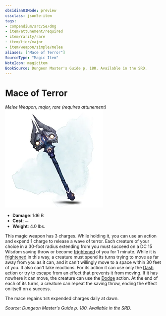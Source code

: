 ```yaml
---
obsidianUIMode: preview
cssclass: json5e-item
tags:
- compendium/src/5e/dmg
- item/attunement/required
- item/rarity/rare
- item/tier/major
- item/weapon/simple/melee
aliases: ["Mace of Terror"]
SourceType: "Magic Item"
NoteIcon: magicitem
BookSource: Dungeon Master's Guide p. 180. Available in the SRD.
---
```

# Mace of Terror
*Melee Weapon, major, rare (requires attunement)*  
![](/3-Mechanics/CLI/items/img/mace-of-terror.webp#right)  

- **Damage**: 1d6 B
- **Cost**: ⏤
- **Weight**: 4.0 lbs.

This magic weapon has 3 charges. While holding it, you can use an action and expend 1 charge to release a wave of terror. Each creature of your choice in a 30-foot radius extending from you must succeed on a DC 15 Wisdom saving throw or become [frightened](/3-Mechanics/CLI/rules/conditions.md#frightened) of you for 1 minute. While it is [frightened](/3-Mechanics/CLI/rules/conditions.md#frightened) in this way, a creature must spend its turns trying to move as far away from you as it can, and it can't willingly move to a space within 30 feet of you. It also can't take reactions. For its action it can use only the [Dash](/3-Mechanics/CLI/rules/actions.md#Dash) action or try to escape from an effect that prevents it from moving. If it has nowhere it can move, the creature can use the [Dodge](/3-Mechanics/CLI/rules/actions.md#Dodge) action. At the end of each of its turns, a creature can repeat the saving throw, ending the effect on itself on a success.

The mace regains `1d3` expended charges daily at dawn.

*Source: Dungeon Master's Guide p. 180. Available in the SRD.*